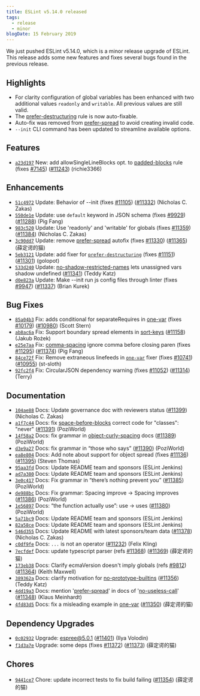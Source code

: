 ```yaml
---
title: ESLint v5.14.0 released
tags:
  - release
  - minor
blogDate: 15 February 2019
---
```


We just pushed ESLint v5.14.0, which is a minor release upgrade of ESLint. This release adds some new features and fixes several bugs found in the previous release.

## Highlights

* For clarity configuration of global variables has been enhanced with two additional values `readonly` and `writable`. All previous values are still valid.
* The [prefer-destructuring](/docs/rules/prefer-destructuring) rule is now auto-fixable.
* Auto-fix was removed from [prefer-spread](/docs/rules/prefer-spread) to avoid creating invalid code.
* `--init` CLI command has been updated to streamline available options.


## Features


* [`a23d197`](https://github.com/eslint/eslint/commit/a23d1975d48841eafdead1a1357e2af842f688bc) New: add allowSingleLineBlocks opt. to [padded-blocks](/docs/rules/padded-blocks) rule (fixes [#7145](https://github.com/eslint/eslint/issues/7145)) ([#11243](https://github.com/eslint/eslint/issues/11243)) (richie3366)




## Enhancements


* [`51c4972`](https://github.com/eslint/eslint/commit/51c497298a15ad296a2b1f8fc397df687976b836) Update: Behavior of --init (fixes [#11105](https://github.com/eslint/eslint/issues/11105)) ([#11332](https://github.com/eslint/eslint/issues/11332)) (Nicholas C. Zakas)
* [`550de1e`](https://github.com/eslint/eslint/commit/550de1e611a1e9af873bcb18d74cf2056e8d2e1b) Update: use `default` keyword in JSON schema (fixes [#9929](https://github.com/eslint/eslint/issues/9929)) ([#11288](https://github.com/eslint/eslint/issues/11288)) (Pig Fang)
* [`983c520`](https://github.com/eslint/eslint/commit/983c5201210d7a4ffab0b3d05ab9919c0754e5ca) Update: Use 'readonly' and 'writable' for globals (fixes [#11359](https://github.com/eslint/eslint/issues/11359)) ([#11384](https://github.com/eslint/eslint/issues/11384)) (Nicholas C. Zakas)
* [`3c90dd7`](https://github.com/eslint/eslint/commit/3c90dd7e25cf97833deddb11cfbc107a5663ac08) Update: remove [prefer-spread](/docs/rules/prefer-spread) autofix (fixes [#11330](https://github.com/eslint/eslint/issues/11330)) ([#11365](https://github.com/eslint/eslint/issues/11365)) (薛定谔的猫)
* [`5eb3121`](https://github.com/eslint/eslint/commit/5eb3121b82c1837da0c3021b7d9384bb30832e36) Update: add fixer for [`prefer-destructuring`](/docs/rules/prefer-destructuring) (fixes [#11151](https://github.com/eslint/eslint/issues/11151)) ([#11301](https://github.com/eslint/eslint/issues/11301)) (golopot)
* [`533d240`](https://github.com/eslint/eslint/commit/533d240b0811f663494cb213b06cc9e51e1ff2d0) Update: [no-shadow-restricted-names](/docs/rules/no-shadow-restricted-names) lets unassigned vars shadow undefined ([#11341](https://github.com/eslint/eslint/issues/11341)) (Teddy Katz)
* [`d0e823a`](https://github.com/eslint/eslint/commit/d0e823aef196a6564c87a78b72c1ef980ce67af9) Update: Make --init run js config files through linter (fixes [#9947](https://github.com/eslint/eslint/issues/9947)) ([#11337](https://github.com/eslint/eslint/issues/11337)) (Brian Kurek)




## Bug Fixes


* [`85a04b3`](https://github.com/eslint/eslint/commit/85a04b319e6dfde1458174cd1d8c9e7d33da0871) Fix: adds conditional for separateRequires in [one-var](/docs/rules/one-var) (fixes [#10179](https://github.com/eslint/eslint/issues/10179)) ([#10980](https://github.com/eslint/eslint/issues/10980)) (Scott Stern)
* [`ab8ac6a`](https://github.com/eslint/eslint/commit/ab8ac6adaaf7a88e160899e7f438a4cfd655eb6e) Fix: Support boundary spread elements in [sort-keys](/docs/rules/sort-keys) ([#11158](https://github.com/eslint/eslint/issues/11158)) (Jakub Rożek)
* [`e25e7aa`](https://github.com/eslint/eslint/commit/e25e7aa3ea1e8c9b3cd3242acda6d4a5572c2c6a) Fix: [comma-spacing](/docs/rules/comma-spacing) ignore comma before closing paren (fixes [#11295](https://github.com/eslint/eslint/issues/11295)) ([#11374](https://github.com/eslint/eslint/issues/11374)) (Pig Fang)
* [`84ce72f`](https://github.com/eslint/eslint/commit/84ce72fdeba082b7b132e4ac6b714fb1a93831b7) Fix: Remove extraneous linefeeds in [`one-var`](/docs/rules/one-var) fixer (fixes [#10741](https://github.com/eslint/eslint/issues/10741)) ([#10955](https://github.com/eslint/eslint/issues/10955)) (st-sloth)
* [`92fc2f4`](https://github.com/eslint/eslint/commit/92fc2f4f3faf8aeaae8a8e71db0de405404fb6c3) Fix: CircularJSON dependency warning (fixes [#11052](https://github.com/eslint/eslint/issues/11052)) ([#11314](https://github.com/eslint/eslint/issues/11314)) (Terry)




## Documentation


* [`104ae88`](https://github.com/eslint/eslint/commit/104ae881d0b21e9c64e006b2a2c21535cef0ad28) Docs: Update governance doc with reviewers status ([#11399](https://github.com/eslint/eslint/issues/11399)) (Nicholas C. Zakas)
* [`a1f7c44`](https://github.com/eslint/eslint/commit/a1f7c44ea9efbd9393889c1cc91b74260e0a8e02) Docs: fix [space-before-blocks](/docs/rules/space-before-blocks) correct code for "classes": "never" ([#11391](https://github.com/eslint/eslint/issues/11391)) (PoziWorld)
* [`14f58a2`](https://github.com/eslint/eslint/commit/14f58a2bec4d6aade0de22771c378b86b1e51959) Docs: fix grammar in [object-curly-spacing](/docs/rules/object-curly-spacing) docs ([#11389](https://github.com/eslint/eslint/issues/11389)) (PoziWorld)
* [`d3e9a27`](https://github.com/eslint/eslint/commit/d3e9a27bbba30008a610df59e82b7192f0ecc3a3) Docs: fix grammar in “those who says” ([#11390](https://github.com/eslint/eslint/issues/11390)) (PoziWorld)
* [`ea8e804`](https://github.com/eslint/eslint/commit/ea8e8045ba0e6c1e1015104346af962f3e16fd81) Docs: Add note about support for object spread (fixes [#11136](https://github.com/eslint/eslint/issues/11136)) ([#11395](https://github.com/eslint/eslint/issues/11395)) (Steven Thomas)
* [`95aa3fd`](https://github.com/eslint/eslint/commit/95aa3fdb392d265e6c3d813d54076458e88e7ad8) Docs: Update README team and sponsors (ESLint Jenkins)
* [`ad7a380`](https://github.com/eslint/eslint/commit/ad7a38097c32a91e5a831ef1bc8933601532576c) Docs: Update README team and sponsors (ESLint Jenkins)
* [`3e0c417`](https://github.com/eslint/eslint/commit/3e0c4176eff085498b813f8ba1732d7ed6ee44f8) Docs: Fix grammar in “there’s nothing prevent you” ([#11385](https://github.com/eslint/eslint/issues/11385)) (PoziWorld)
* [`de988bc`](https://github.com/eslint/eslint/commit/de988bc909b491366ad0cd9bc83f4d6de42d041a) Docs: Fix grammar: Spacing improve -> Spacing improves ([#11386](https://github.com/eslint/eslint/issues/11386)) (PoziWorld)
* [`1e56897`](https://github.com/eslint/eslint/commit/1e56897db3e254e0aef6d2fe3274157fc379c79e) Docs: “the function actually use”: use -> uses ([#11380](https://github.com/eslint/eslint/issues/11380)) (PoziWorld)
* [`5a71bc9`](https://github.com/eslint/eslint/commit/5a71bc95a7e961b1b1b77022645e0bd9cdd08dc0) Docs: Update README team and sponsors (ESLint Jenkins)
* [`82a58ce`](https://github.com/eslint/eslint/commit/82a58ce26b282fd80335b3ac4fc88f21266c3ba1) Docs: Update README team and sponsors (ESLint Jenkins)
* [`546d355`](https://github.com/eslint/eslint/commit/546d355ace65631e27de859baea3ffcc50e0ad2c) Docs: Update README with latest sponsors/team data ([#11378](https://github.com/eslint/eslint/issues/11378)) (Nicholas C. Zakas)
* [`c0df9fe`](https://github.com/eslint/eslint/commit/c0df9febb7c7e045ababc10b88dbcbb3f28c724c) Docs: `...` is not an operator ([#11232](https://github.com/eslint/eslint/issues/11232)) (Felix Kling)
* [`7ecfdef`](https://github.com/eslint/eslint/commit/7ecfdefaeadb772f8b96ffe37c4a2c97fde0da16) Docs: update typescript parser (refs [#11368](https://github.com/eslint/eslint/issues/11368)) ([#11369](https://github.com/eslint/eslint/issues/11369)) (薛定谔的猫)
* [`173eb38`](https://github.com/eslint/eslint/commit/173eb38cdb3e4673cba947521f27158828186d77) Docs: Clarify ecmaVersion doesn't imply globals (refs [#9812](https://github.com/eslint/eslint/issues/9812)) ([#11364](https://github.com/eslint/eslint/issues/11364)) (Keith Maxwell)
* [`389362a`](https://github.com/eslint/eslint/commit/389362a06ac6601512b872d3e843c7371f2a1bcc) Docs: clarify motivation for [no-prototype-builtins](/docs/rules/no-prototype-builtins) ([#11356](https://github.com/eslint/eslint/issues/11356)) (Teddy Katz)
* [`4dd19a3`](https://github.com/eslint/eslint/commit/4dd19a3c4c037adc860a65e96f2ba3eeccace1de) Docs: mention '[prefer-spread](/docs/rules/prefer-spread)' in docs of '[no-useless-call](/docs/rules/no-useless-call)' ([#11348](https://github.com/eslint/eslint/issues/11348)) (Klaus Meinhardt)
* [`4fd83d5`](https://github.com/eslint/eslint/commit/4fd83d5ec47a6a7b81cd8801c3bd63d27ea1c7c4) Docs: fix a misleading example in [one-var](/docs/rules/one-var) ([#11350](https://github.com/eslint/eslint/issues/11350)) (薛定谔的猫)




## Dependency Upgrades


* [`0c02932`](https://github.com/eslint/eslint/commit/0c02932f1b2e2a85809e84617efa1b8836c19cfb) Upgrade: espree@5.0.1 ([#11401](https://github.com/eslint/eslint/issues/11401)) (Ilya Volodin)
* [`f1d3a7e`](https://github.com/eslint/eslint/commit/f1d3a7ee7c82365989e219b1dae379f08f6dd526) Upgrade: some deps (fixes [#11372](https://github.com/eslint/eslint/issues/11372)) ([#11373](https://github.com/eslint/eslint/issues/11373)) (薛定谔的猫)






## Chores


* [`9441ce7`](https://github.com/eslint/eslint/commit/9441ce77b7228f2c4562e158a10905afe11f31f2) Chore: update incorrect tests to fix build failing ([#11354](https://github.com/eslint/eslint/issues/11354)) (薛定谔的猫)

